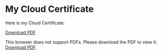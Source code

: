 # My Cloud Certificate

Here is my Cloud Certificate:

[Download PDF](/certificates/cloud.pdf)

<object data="/certificates/cloud.pdf" type="application/pdf" width="100%" height="600px">
    <p>This browser does not support PDFs. Please download the PDF to view it: <a href="/certificates/cloud.pdf">Download PDF</a>.</p>
</object>







